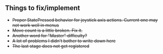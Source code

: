 ##  Things to fix/implement
- ~~Proper StatePressed behavior for joystick axis actions. Current one may not work well in menus~~
- ~~Move count is a little broken. Fix it.~~
- ~~Another word for "Master" difficulty?~~
- ~~A lot of problems I didn't bother to write down here~~
- ~~The last stage does not get registered~~
